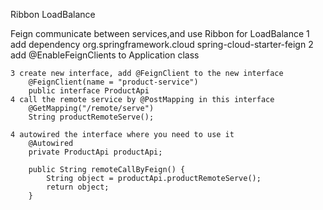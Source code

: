 Ribbon
    LoadBalance

Feign
    communicate between services,and use Ribbon for LoadBalance
    1 add dependency
         <dependency>
            <groupId>org.springframework.cloud</groupId>
            <artifactId>spring-cloud-starter-feign </artifactId>
        </dependency>
    2 add @EnableFeignClients to Application class

    3 create new interface, add @FeignClient to the new interface
        @FeignClient(name = "product-service")
        public interface ProductApi
    4 call the remote service by @PostMapping in this interface
        @GetMapping("/remote/serve")
        String productRemoteServe();

    4 autowired the interface where you need to use it
        @Autowired
        private ProductApi productApi;

        public String remoteCallByFeign() {
            String object = productApi.productRemoteServe();
            return object;
        }
